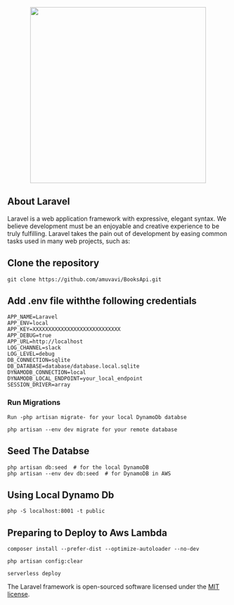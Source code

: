 <p align="center"><a href="https://laravel.com" target="_blank"><img src="https://raw.githubusercontent.com/laravel/art/master/logo-lockup/5%20SVG/2%20CMYK/1%20Full%20Color/laravel-logolockup-cmyk-red.svg" width="400"></a></p>



## About Laravel

Laravel is a web application framework with expressive, elegant syntax. We believe development must be an enjoyable and creative experience to be truly fulfilling. Laravel takes the pain out of development by easing common tasks used in many web projects, such as:



## Clone the repository
```
git clone https://github.com/amuvavi/BooksApi.git
```
## Add .env file withthe following credentials
```
APP_NAME=Laravel
APP_ENV=local
APP_KEY=XXXXXXXXXXXXXXXXXXXXXXXXXXXX 
APP_DEBUG=true
APP_URL=http://localhost
LOG_CHANNEL=slack
LOG_LEVEL=debug
DB_CONNECTION=sqlite
DB_DATABASE=database/database.local.sqlite
DYNAMODB_CONNECTION=local
DYNAMODB_LOCAL_ENDPOINT=your_local_endpoint
SESSION_DRIVER=array

```

### Run Migrations
```
Run -php artisan migrate- for your local DynamoDb databse
```
```
php artisan --env dev migrate for your remote database
```



## Seed The Databse
```
php artisan db:seed  # for the local DynamoDB
php artisan --env dev db:seed  # for DynamoDB in AWS
```
## Using Local Dynamo Db
```
php -S localhost:8001 -t public
```
## Preparing to Deploy to Aws Lambda
```
composer install --prefer-dist --optimize-autoloader --no-dev

php artisan config:clear

serverless deploy
```
The Laravel framework is open-sourced software licensed under the [MIT license](https://opensource.org/licenses/MIT).
